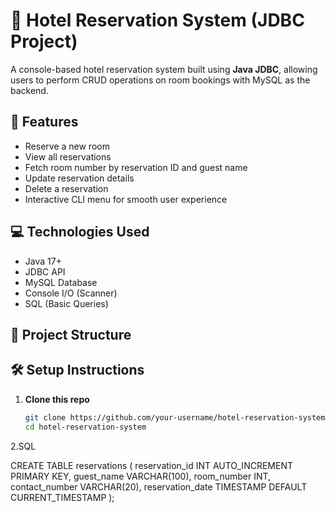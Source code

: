 # 🏨 Hotel Reservation System (JDBC Project)

A console-based hotel reservation system built using **Java JDBC**, allowing users to perform CRUD operations on room bookings with MySQL as the backend.

## 🚀 Features

- Reserve a new room
- View all reservations
- Fetch room number by reservation ID and guest name
- Update reservation details
- Delete a reservation
- Interactive CLI menu for smooth user experience

## 💻 Technologies Used

- Java 17+
- JDBC API
- MySQL Database
- Console I/O (Scanner)
- SQL (Basic Queries)

## 📂 Project Structure


## 🛠️ Setup Instructions

1. **Clone this repo**
   ```bash
   git clone https://github.com/your-username/hotel-reservation-system.git
   cd hotel-reservation-system

2.SQL

CREATE TABLE reservations (
    reservation_id INT AUTO_INCREMENT PRIMARY KEY,
    guest_name VARCHAR(100),
    room_number INT,
    contact_number VARCHAR(20),
    reservation_date TIMESTAMP DEFAULT CURRENT_TIMESTAMP
);
